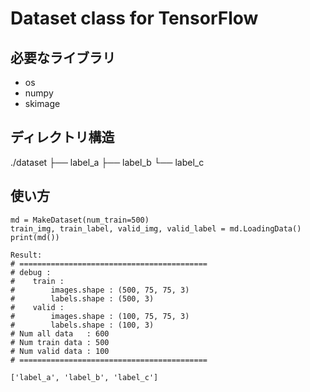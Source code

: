 # Dataset class for TensorFlow

## 必要なライブラリ

* os
* numpy
* skimage

## ディレクトリ構造

./dataset
├── label_a
├── label_b
└── label_c

## 使い方

```
md = MakeDataset(num_train=500)
train_img, train_label, valid_img, valid_label = md.LoadingData()
print(md())

Result:
# ==========================================
# debug :
#    train :
#        images.shape : (500, 75, 75, 3)
#        labels.shape : (500, 3)
#    valid :
#        images.shape : (100, 75, 75, 3)
#        labels.shape : (100, 3)
# Num all data   : 600
# Num train data : 500
# Num valid data : 100
# ==========================================

['label_a', 'label_b', 'label_c']
```